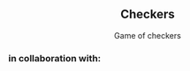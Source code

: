 <div align="center">
  <a href="https://github.com/radzek15/checkers"></a>
  <h2 align="center">Checkers</h2>
  <p align="center">Game of checkers</p>
</div>







<h3>in collaboration with: </h3>
<a href= "https://github.com/KarolKaczorowskiDev1"></a>
